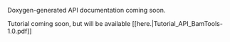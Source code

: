 Doxygen-generated API documentation coming soon.

Tutorial coming soon, but will be available [[here.|Tutorial_API_BamTools-1.0.pdf]]

